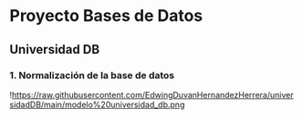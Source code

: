 # Proyecto Bases de Datos

## Universidad DB

### 1. Normalización de la base de datos

!https://raw.githubusercontent.com/EdwingDuvanHernandezHerrera/universidadDB/main/modelo%20universidad_db.png











